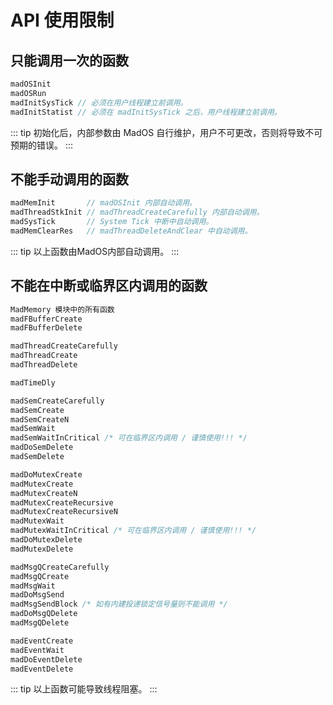 # API 使用限制

## 只能调用一次的函数
```c
madOSInit
madOSRun
madInitSysTick // 必须在用户线程建立前调用。
madInitStatist // 必须在 madInitSysTick 之后，用户线程建立前调用。
```
::: tip
初始化后，内部参数由 MadOS 自行维护，用户不可更改，否则将导致不可预期的错误。
:::

## 不能手动调用的函数
```c
madMemInit       // madOSInit 内部自动调用。
madThreadStkInit // madThreadCreateCarefully 内部自动调用。
madSysTick       // System Tick 中断中自动调用。
madMemClearRes   // madThreadDeleteAndClear 中自动调用。
```
::: tip
以上函数由MadOS内部自动调用。
:::

## 不能在中断或临界区内调用的函数
```c
MadMemory 模块中的所有函数
madFBufferCreate
madFBufferDelete

madThreadCreateCarefully
madThreadCreate
madThreadDelete

madTimeDly

madSemCreateCarefully
madSemCreate
madSemCreateN
madSemWait
madSemWaitInCritical /* 可在临界区内调用 / 谨慎使用!!! */
madDoSemDelete
madSemDelete

madDoMutexCreate
madMutexCreate
madMutexCreateN
madMutexCreateRecursive
madMutexCreateRecursiveN
madMutexWait
madMutexWaitInCritical /* 可在临界区内调用 / 谨慎使用!!! */
madDoMutexDelete
madMutexDelete

madMsgQCreateCarefully
madMsgQCreate
madMsgWait
madDoMsgSend
madMsgSendBlock /* 如有内建投递锁定信号量则不能调用 */
madDoMsgQDelete
madMsgQDelete

madEventCreate
madEventWait
madDoEventDelete
madEventDelete
```
::: tip
以上函数可能导致线程阻塞。
:::
